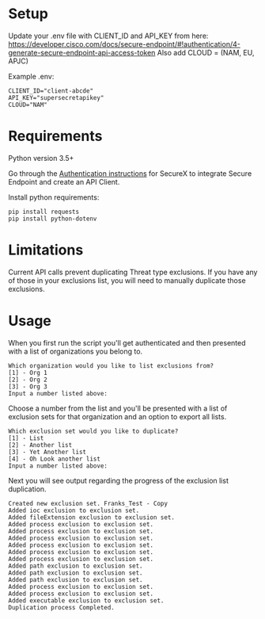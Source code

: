 # Setup

Update your .env file with CLIENT_ID and API_KEY from here:
https://developer.cisco.com/docs/secure-endpoint/#!authentication/4-generate-secure-endpoint-api-access-token
Also add CLOUD = <Cloud> (NAM, EU, APJC)

Example .env:

```
CLIENT_ID="client-abcde"
API_KEY="supersecretapikey"
CLOUD="NAM"
```

# Requirements

Python version 3.5+

Go through the [Authentication instructions](https://developer.cisco.com/docs/secure-endpoint/#!authentication) for SecureX to integrate Secure Endpoint and create an API Client.

Install python requirements:

```
pip install requests
pip install python-dotenv
```

# Limitations

Current API calls prevent duplicating Threat type exclusions. If you have any of those in your exclusions list, you will need to manually duplicate those exclusions.

# Usage

When you first run the script you'll get authenticated and then presented with a list of organizations you belong to.

```
Which organization would you like to list exclusions from?
[1] - Org 1
[2] - Org 2
[3] - Org 3
Input a number listed above:
```

Choose a number from the list and you'll be presented with a list of exclusion sets for that organization and an option to export all lists.

```
Which exclusion set would you like to duplicate?
[1] - List
[2] - Another list
[3] - Yet Another list
[4] - Oh Look another list
Input a number listed above:
```

Next you will see output regarding the progress of the exclusion list duplication.

```
Created new exclusion set. Franks_Test - Copy
Added ioc exclusion to exclusion set.
Added fileExtension exclusion to exclusion set.
Added process exclusion to exclusion set.
Added process exclusion to exclusion set.
Added process exclusion to exclusion set.
Added process exclusion to exclusion set.
Added process exclusion to exclusion set.
Added process exclusion to exclusion set.
Added path exclusion to exclusion set.
Added path exclusion to exclusion set.
Added path exclusion to exclusion set.
Added process exclusion to exclusion set.
Added process exclusion to exclusion set.
Added executable exclusion to exclusion set.
Duplication process Completed.
```

